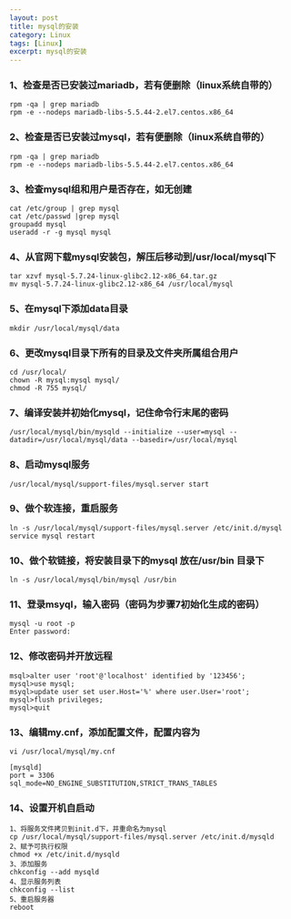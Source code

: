 ```yaml
---
layout: post
title: mysql的安装
category: Linux
tags: [Linux]
excerpt: mysql的安装
---
```

### 1、检查是否已安装过mariadb，若有便删除（linux系统自带的）  ###

    rpm -qa | grep mariadb
	rpm -e --nodeps mariadb-libs-5.5.44-2.el7.centos.x86_64

### 2、检查是否已安装过mysql，若有便删除（linux系统自带的）  ###

    rpm -qa | grep mariadb
	rpm -e --nodeps mariadb-libs-5.5.44-2.el7.centos.x86_64



### 3、检查mysql组和用户是否存在，如无创建  ###

    cat /etc/group | grep mysql
	cat /etc/passwd |grep mysql
	groupadd mysql
	useradd -r -g mysql mysql

### 4、从官网下载mysql安装包，解压后移动到/usr/local/mysql下 ###

    tar xzvf mysql-5.7.24-linux-glibc2.12-x86_64.tar.gz
	mv mysql-5.7.24-linux-glibc2.12-x86_64 /usr/local/mysql

### 5、在mysql下添加data目录 ###

	mkdir /usr/local/mysql/data


### 6、更改mysql目录下所有的目录及文件夹所属组合用户 ###

    cd /usr/local/ 
	chown -R mysql:mysql mysql/
	chmod -R 755 mysql/


### 7、编译安装并初始化mysql，记住命令行末尾的密码 ###


    /usr/local/mysql/bin/mysqld --initialize --user=mysql --datadir=/usr/local/mysql/data --basedir=/usr/local/mysql

### 8、启动mysql服务 ###

    /usr/local/mysql/support-files/mysql.server start

### 9、做个软连接，重启服务 ###

    ln -s /usr/local/mysql/support-files/mysql.server /etc/init.d/mysql 
	service mysql restart

### 10、做个软链接，将安装目录下的mysql 放在/usr/bin 目录下 ###

    ln -s /usr/local/mysql/bin/mysql /usr/bin


### 11、登录msyql，输入密码（密码为步骤7初始化生成的密码） ###

    mysql -u root -p
	Enter password:

### 12、修改密码并开放远程 ###

    msql>alter user 'root'@'localhost' identified by '123456';
	mysql>use mysql;
	msyql>update user set user.Host='%' where user.User='root';
	mysql>flush privileges;
	mysql>quit

### 13、编辑my.cnf，添加配置文件，配置内容为 ###


    vi /usr/local/mysql/my.cnf

	[mysqld]
	port = 3306
	sql_mode=NO_ENGINE_SUBSTITUTION,STRICT_TRANS_TABLES


### 14、设置开机自启动 ###


    1、将服务文件拷贝到init.d下，并重命名为mysql
	cp /usr/local/mysql/support-files/mysql.server /etc/init.d/mysqld
	2、赋予可执行权限
	chmod +x /etc/init.d/mysqld
	3、添加服务
	chkconfig --add mysqld
	4、显示服务列表
	chkconfig --list
	5、重启服务器
	reboot
